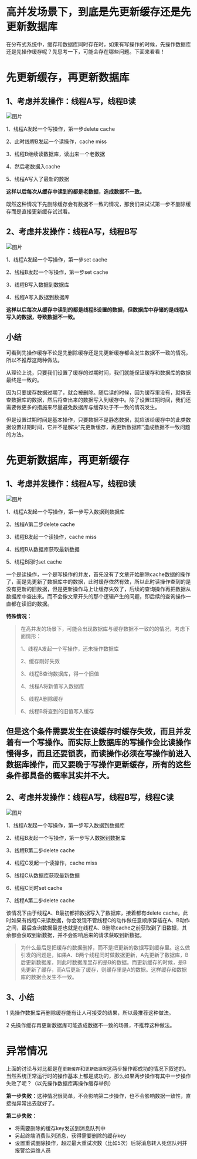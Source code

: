 # 高并发场景下，到底是先更新缓存还是先更新数据库

在分布式系统中，缓存和数据库同时存在时，如果有写操作的时候，先操作数据库还是先操作缓存呢？先思考一下，可能会存在哪些问题。下面来看看！

# 先更新缓存，再更新数据库

## 1、考虑并发操作：线程A写，线程B读

![图片](https://mmbiz.qpic.cn/mmbiz_png/QibLP1rpwH8tSf3ZO41InlfqgRecnnvBn74Y9btSpfibdlglkqqHyu0x0cibuupe6fHv3h4NYOBARLssURyE0dm0A/640?wx_fmt=png&wxfrom=5&wx_lazy=1&wx_co=1)

1、线程A发起一个写操作，第一步delete cache

2、此时线程B发起一个读操作，cache miss

3、线程B继续读数据库，读出来一个老数据

4、然后老数据入cache

5、线程A写入了最新的数据

**这样以后每次从缓存中读到的都是老数据，造成数据不一致。**

既然这种情况下先删除缓存会有数据不一致的情况，那我们来试试第一步不删除缓存而是直接更新缓存试试看。



## 2、考虑并发操作：线程A写，线程B写

![图片](https://mmbiz.qpic.cn/mmbiz_png/QibLP1rpwH8tSf3ZO41InlfqgRecnnvBneVvzFXZneT6tUZ1P8mrF8XlfVT4DARVXQEYYEw73fe72bZ8CEZPuibw/640?wx_fmt=png&wxfrom=5&wx_lazy=1&wx_co=1)

1、线程A发起一个写操作，第一步set cache

2、线程B发起一个写操作，第一步set cache

3、线程B写入数据到数据库

4、线程A写入数据到数据库

**这样以后每次从缓存中读到的都是线程B设置的数据，但数据库中存储的是线程A写入的数据，导致数据不一致。**



## 小结

可看到先操作缓存不论是先删除缓存还是先更新缓存都会发生数据不一致的情况，所以不推荐这两种做法。

从理论上说，只要我们设置了缓存的过期时间，我们就能保证缓存和数据库的数据最终是一致的。

因为只要缓存数据过期了，就会被删除。随后读的时候，因为缓存里没有，就得去查数据库的数据，然后将查出来的数据写入到缓存中。除了设置过期时间，我们还需要做更多的措施来尽量避免数据库与缓存处于不一致的情况发生。

但是设置过期时间是基本操作，只要数据不是静态数据，就应该给缓存中的此类数据设置过期时间，它并不是解决“先更新缓存，再更新数据库”造成数据不一致问题的方法。



# 先更新数据库，再更新缓存

## 1、考虑并发操作：线程A写，线程B读

![图片](https://mmbiz.qpic.cn/mmbiz_png/QibLP1rpwH8tSf3ZO41InlfqgRecnnvBnHbf8e0x4fTjFfaCFZOmd1jyoDHEicLBOAibMfAyjQc8P1LorwMcfDW5A/640?wx_fmt=png&wxfrom=5&wx_lazy=1&wx_co=1)

1、线程A发起一个写操作，第一步写入数据到数据库

2、线程A第二步delete cache

3、线程B发起一个读操作，cache miss

4、线程B从数据库获取最新数据

5、线程B同时set cache

一个是读操作，一个是写操作的并发，首先没有了文章开始删除cache数据的操作了，而是先更新了数据库中的数据，此时缓存依然有效，所以此时读操作查到的是没有更新的旧数据，但是更新操作马上让缓存失效了，后续的查询操作再把数据从数据库中查出来。而不会像文章开头的那个逻辑产生的问题，即后续的查询操作一直都在读旧的数据。



**特殊情况：**

> 在高并发的场景下，可能会出现数据库与缓存数据不一致的的情况，考虑下面情形：
>
> 1、线程A发起一个写操作，还未操作数据库
>
> 2、缓存刚好失效
>
> 3、线程B查询数据库，得一个旧值
>
> 4、线程A将新值写入数据库
>
> 5、线程A删除缓存
>
> 6、线程B将查到的旧值写入缓存

## 但是这个条件需要发生在读缓存时缓存失效，而且并发着有一个写操作。而实际上数据库的写操作会比读操作慢得多，而且还要锁表，而读操作必须在写操作前进入数据库操作，而又要晚于写操作更新缓存，所有的这些条件都具备的概率其实并不大。





## 2、考虑并发操作：线程A写，线程B写，线程C读

![图片](https://mmbiz.qpic.cn/mmbiz_png/QibLP1rpwH8tSf3ZO41InlfqgRecnnvBnGJPwgjzK6SsWgzvPnq582D29Iv5ycPo2Uhwk20dQFL7mh7JtJBnGDQ/640?wx_fmt=png&wxfrom=5&wx_lazy=1&wx_co=1)

1、线程A发起一个写操作，第一步写入数据到数据库

2、线程B发起一个写操作，第一步写入数据到数据库

3、线程B第二步delete cache

4、线程C发起一个读操作，cache miss

5、线程C从数据库获取最新数据

6、线程C同时set cache

7、线程A第二步delete cache



该情况下由于线程A、B最初都把数据写入了数据库，接着都有delete cache，此时如果有线程C来读数据，你会发现不管线程C的动作做任意顺序穿插在A、B动作之间，最后查询数据最差也就是在线程A、B删除cache之前获取到了旧数据，其余都会获取到新数据，并不会影响后来的请求获取到新数据。



> 为什么最后是把缓存的数据删掉，而不是把更新的数据写到缓存里。这么做引发的问题是，如果A、B两个线程同时做数据更新，A先更新了数据库，B后更新数据库，则此时数据库里存的是B的数据。而更新缓存的时候，是B先更新了缓存，而A后更新了缓存，则缓存里是A的数据。这样缓存和数据库的数据会发生不一致。

##  

## 3、小结

1 先操作数据库再删除缓存能有让人可接受的结果，所以最推荐这种做法。

2 先操作缓存再更新数据库可能造成数据不一致的场景，不推荐这种做法。



# 异常情况

上面的讨论与对比都是在`更新缓存`和`更新数据库`这两步操作都成功的情况下叙述的。当然系统正常运行时的操作基本上都是成功的，那么如果两步操作有其中一步操作失败了呢？（以先操作数据库再操作缓存举例）

**第一步失败**：这种情况很简单，不会影响第二步操作，也不会影响数据一致性，直接抛异常出去就好了。



**第二步失败**：

- 将需要删除的缓存key发送到消息队列中
- 另起终端消费队列消息，获得需要删除的缓存key
- 设置重试删除操作，超过最大重试次数（比如5次）后将消息转入死信队列并报警给运维人员

